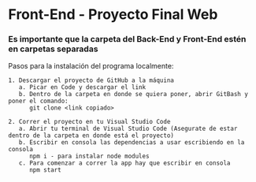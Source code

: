 # Front-End - Proyecto Final Web
### Es importante que la carpeta del Back-End y Front-End estén en carpetas separadas

Pasos para la instalación del programa localmente:

```
1. Descargar el proyecto de GitHub a la máquina
   a. Picar en Code y descargar el link
   b. Dentro de la carpeta en donde se quiera poner, abrir GitBash y poner el comando:
      git clone <link copiado>
      
2. Correr el proyecto en tu Visual Studio Code
   a. Abrir tu terminal de Visual Studio Code (Asegurate de estar dentro de la carpeta en donde está el proyecto)
   b. Escribir en consola las dependencias a usar escribiendo en la consola
      npm i - para instalar node modules
   c. Para comenzar a correr la app hay que escribir en consola
      npm start
```


